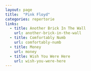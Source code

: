 ```yaml
---
layout: page
title:  "Pink Floyd"
categories: repertorie
links:
  - title: Another Brick In The Wall
    url: another-brick-in-the-wall
  - title: Comfortably Numb
    url: comfortably-numb
  - title: Money
    url: money
  - title: Wish You Were Here
    url: wish-you-were-here
---
```

